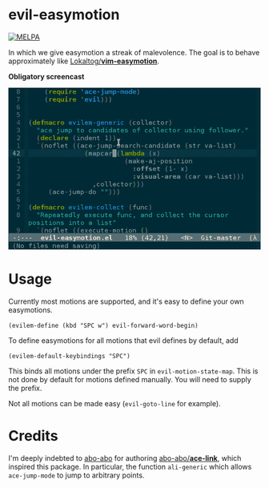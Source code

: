 evil-easymotion
===============
[![MELPA](http://melpa.org/packages/evil-easymotion-badge.svg)](http://melpa.org/#/evil-easymotion)

In which we give easymotion a streak of malevolence. The goal is to behave approximately like [Lokaltog/**vim-easymotion**](https://github.com/Lokaltog/vim-easymotion).

**Obligatory screencast**

![screencast](img/evil-easymotion-demo.gif)

Usage
=====
Currently most motions are supported, and it's easy to define your own easymotions.

```emacs
(evilem-define (kbd "SPC w") evil-forward-word-begin)
```
To define easymotions for all motions that evil defines by default, add
```emacs
(evilem-default-keybindings "SPC")
```
This binds all motions under the prefix `SPC` in `evil-motion-state-map`. This is not done by default for motions defined manually. You will need to supply the prefix.

Not all motions can be made easy (`evil-goto-line` for example).

Credits
=======
I'm deeply indebted to [abo-abo](https://github.com/abo-abo/) for authoring [abo-abo/**ace-link**](https://github.com/abo-abo/ace-link/), which inspired this package. In particular, the function `ali-generic` which allows `ace-jump-mode` to jump to arbitrary points.
